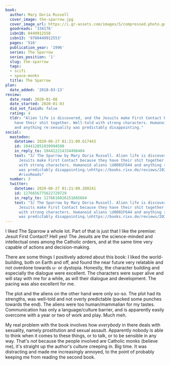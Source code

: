 ```yaml
---
book:
  author: Mary Doria Russell
  cover_image: the-sparrow.jpg
  cover_image_url: https://i.gr-assets.com/images/S/compressed.photo.goodreads.com/books/1230829367l/334176._SX98_.jpg
  goodreads: '334176'
  isbn10: 0449912558
  isbn13: '9780449912553'
  pages: '516'
  publication_year: '1996'
  series: The Sparrow
  series_position: '1'
  slug: the-sparrow
  tags:
  - scifi
  - space-monks
  title: The Sparrow
plan:
  date_added: '2018-03-13'
review:
  date_read: 2020-01-08
  date_started: 2020-01-03
  did_not_finish: false
  rating: 4
  tldr: "Alien life is discovered, and the Jesuits make First Contact because they
    have their shit together. Well-told with strong characters. Humanoid aliens \U0001F644
    and anything re:sexuality was predictably disappointing."
social:
  mastodon:
    datetime: 2020-06-27 01:21:09.617443
    id: 104412851039994590
    in_reply_to: 104412214334496404
    text: "3/ The Sparrow by Mary Doria Russell. Alien life is discovered, and the
      Jesuits make First Contact because they have their shit together. Well-told
      with strong characters. Humanoid aliens \U0001F644 and anything re:sexuality
      was predictably disappointing.\nhttps://books.rixx.de/reviews/2020/the-sparrow/
      #rixxReads"
  number: 3
  twitter:
    datetime: 2020-06-27 01:21:09.280241
    id: 1276656775622729729
    in_reply_to: 1276616026151665664
    text: "3/ The Sparrow by Mary Doria Russell. Alien life is discovered, and the
      Jesuits make First Contact because they have their shit together. Well-told
      with strong characters. Humanoid aliens \U0001F644 and anything re:sexuality
      was predictably disappointing.\nhttps://books.rixx.de/reviews/2020/the-sparrow/"
---
```


I liked The Sparrow a whole lot. Part of that is just that I like the premise: Jesuit First Contact? Hell yes! The Jesuits are the science-minded and intellectual ones among the Catholic orders, and at the same time very capable of actions and decision-making.

There are some things I positively adored about this book: I liked the world-building, both on Earth and off, and found the near future very relatable and not overdone towards u- or dystopia. Honestly, the character building and especially the dialogue were excellent. The characters were super alive and will stay with me for a while, as will their dialogue and development. The pacing was also excellent for me.

The plot and the aliens on the other hand were only so-so. The plot had its strengths, was well-told and not overly predictable (packed some punches towards the end). The aliens were too human/mammalian for my tastes. Communication has only a language/culture barrier, and is apparently easily overcome with a year or two of work and play. Much meh.

My real problem with the book involves how *everybody* in there deals with sexuality, namely prostitution and sexual assault. Apparently nobody is able to think when it comes to these things, or to talk, or to be sensible in any way. That's *not* because the people involved are Catholic monks (believe me), it's straight up the author's culture creeping in. Big time. It was distracting and made me increasingly annoyed, to the point of probably keeping me from reading the second book.
